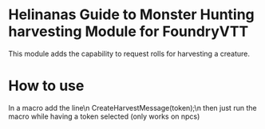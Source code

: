 # Helinanas Guide to Monster Hunting harvesting Module for FoundryVTT
This module adds the capability to request rolls for harvesting a creature.

# How to use
In a macro add the line\n
CreateHarvestMessage(token);\n
then just run the macro while having a token selected (only works on npcs)
